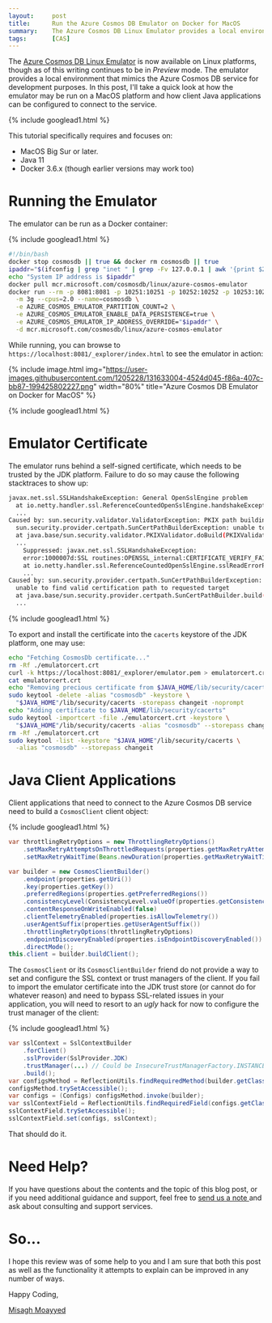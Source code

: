 ```yaml
---
layout:     post
title:      Run the Azure Cosmos DB Emulator on Docker for MacOS
summary:    The Azure Cosmos DB Linux Emulator provides a local environment that emulates the Azure Cosmos DB service for development purposes. This post shows how the emulator may be run on a MacOS platform and how client Java applications can be configured to connect to the service.
tags:       [CAS]
---
```


The [Azure Cosmos DB Linux Emulator](https://docs.microsoft.com/en-us/azure/cosmos-db/linux-emulator) is now available on Linux platforms, though as of this writing continues to be in *Preview* mode. The emulator provides a local environment that mimics the Azure Cosmos DB service for development purposes. In this post, I'll take a quick look at how the emulator may be run on a MacOS platform and how client Java applications can be configured to connect to the service.

{% include googlead1.html  %}

This tutorial specifically requires and focuses on:

- MacOS Big Sur or later.
- Java 11
- Docker 3.6.x (though earlier versions may work too)

# Running the Emulator

The emulator can be run as a Docker container:

{% include googlead1.html  %}

```bash
#!/bin/bash
docker stop cosmosdb || true && docker rm cosmosdb || true
ipaddr="$(ifconfig | grep "inet " | grep -Fv 127.0.0.1 | awk '{print $2}' | head -n 1)"
echo "System IP address is $ipaddr"
docker pull mcr.microsoft.com/cosmosdb/linux/azure-cosmos-emulator
docker run --rm -p 8081:8081 -p 10251:10251 -p 10252:10252 -p 10253:10253 -p 10254:10254 \
  -m 3g --cpus=2.0 --name=cosmosdb \
  -e AZURE_COSMOS_EMULATOR_PARTITION_COUNT=2 \
  -e AZURE_COSMOS_EMULATOR_ENABLE_DATA_PERSISTENCE=true \
  -e AZURE_COSMOS_EMULATOR_IP_ADDRESS_OVERRIDE="$ipaddr" \
  -d mcr.microsoft.com/cosmosdb/linux/azure-cosmos-emulator
```

While running, you can browse to `https://localhost:8081/_explorer/index.html` to see the emulator in action:

{% include image.html img="https://user-images.githubusercontent.com/1205228/131633004-4524d045-f86a-407c-bb87-199425802227.png" 
width="80%" title="Azure Cosmos DB Emulator on Docker for MacOS" %}

{% include googlead1.html  %}

# Emulator Certificate

The emulator runs behind a self-signed certificate, which needs to be trusted by the JDK platform. Failure to do so may cause the following stacktraces to show up:

```bash
javax.net.ssl.SSLHandshakeException: General OpenSslEngine problem
  at io.netty.handler.ssl.ReferenceCountedOpenSslEngine.handshakeException(ReferenceCountedOpenSslEngine.java:1772) 
  ...
Caused by: sun.security.validator.ValidatorException: PKIX path building failed: 
  sun.security.provider.certpath.SunCertPathBuilderException: unable to find valid certification path to requested target
  at java.base/sun.security.validator.PKIXValidator.doBuild(PKIXValidator.java:438)
  ...
	Suppressed: javax.net.ssl.SSLHandshakeException: 
    error:1000007d:SSL routines:OPENSSL_internal:CERTIFICATE_VERIFY_FAILED
    at io.netty.handler.ssl.ReferenceCountedOpenSslEngine.sslReadErrorResult(ReferenceCountedOpenSslEngine.java:1288)
    ...
Caused by: sun.security.provider.certpath.SunCertPathBuilderException: 
  unable to find valid certification path to requested target
  at java.base/sun.security.provider.certpath.SunCertPathBuilder.build(SunCertPathBuilder.java:141)
  ...
```

{% include googlead1.html  %}

To export and install the certificate into the `cacerts` keystore of the JDK platform, one may use: 

```bash
echo "Fetching CosmosDb certificate..."
rm -Rf ./emulatorcert.crt
curl -k https://localhost:8081/_explorer/emulator.pem > emulatorcert.crt
cat emulatorcert.crt
echo "Removing precious certificate from $JAVA_HOME/lib/security/cacerts"
sudo keytool -delete -alias "cosmosdb" -keystore \
  "$JAVA_HOME"/lib/security/cacerts -storepass changeit -noprompt
echo "Adding certificate to $JAVA_HOME/lib/security/cacerts"
sudo keytool -importcert -file ./emulatorcert.crt -keystore \
  "$JAVA_HOME"/lib/security/cacerts -alias "cosmosdb" --storepass changeit -noprompt
rm -Rf ./emulatorcert.crt
sudo keytool -list -keystore "$JAVA_HOME"/lib/security/cacerts \
  -alias "cosmosdb" --storepass changeit
```

# Java Client Applications

Client applications that need to connect to the Azure Cosmos DB service need to build a `CosmosClient` client object:

{% include googlead1.html  %}

```java
var throttlingRetryOptions = new ThrottlingRetryOptions()
    .setMaxRetryAttemptsOnThrottledRequests(properties.getMaxRetryAttemptsOnThrottledRequests())
    .setMaxRetryWaitTime(Beans.newDuration(properties.getMaxRetryWaitTime()));

var builder = new CosmosClientBuilder()
    .endpoint(properties.getUri())
    .key(properties.getKey())
    .preferredRegions(properties.getPreferredRegions())
    .consistencyLevel(ConsistencyLevel.valueOf(properties.getConsistencyLevel()))
    .contentResponseOnWriteEnabled(false)
    .clientTelemetryEnabled(properties.isAllowTelemetry())
    .userAgentSuffix(properties.getUserAgentSuffix())
    .throttlingRetryOptions(throttlingRetryOptions)
    .endpointDiscoveryEnabled(properties.isEndpointDiscoveryEnabled())
    .directMode();
this.client = builder.buildClient();
```

The `CosmosClient` or its `CosmosClientBuilder` friend do not provide a way to set and configure the SSL context or trust managers of the client. If you fail  to import the emulator certificate into the JDK trust store (or cannot do for whatever reason) and need to bypass SSL-related issues in your application, you will need to resort to an *ugly* hack for now to configure the trust manager of the client:

{% include googlead1.html  %}

```java
var sslContext = SslContextBuilder
    .forClient()
    .sslProvider(SslProvider.JDK)
    .trustManager(...) // Could be InsecureTrustManagerFactory.INSTANCE
    .build();
var configsMethod = ReflectionUtils.findRequiredMethod(builder.getClass(), "configs");
configsMethod.trySetAccessible();
var configs = (Configs) configsMethod.invoke(builder);
var sslContextField = ReflectionUtils.findRequiredField(configs.getClass(), "sslContext");
sslContextField.trySetAccessible();
sslContextField.set(configs, sslContext);
```

That should do it.

# Need Help?

If you have questions about the contents and the topic of this blog post, or if you need additional guidance and support, feel free to [send us a note ](/#contact-section-header) and ask about consulting and support services.

# So...

I hope this review was of some help to you and I am sure that both this post as well as the functionality it attempts to explain can be improved in any number of ways. 

Happy Coding,

[Misagh Moayyed](https://fawnoos.com)